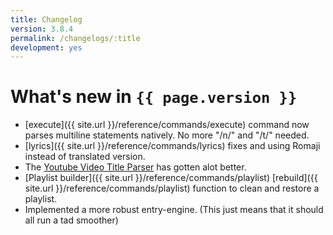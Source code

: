 ```yaml
---
title: Changelog
version: 3.8.4
permalink: /changelogs/:title
development: yes
---
```


# What's new in `{{ page.version }}`
- [execute]({{ site.url }}/reference/commands/execute) command now parses multiline statements natively. No more "/n/" and "/t/" needed.
- [lyrics]({{ site.url }}/reference/commands/lyrics) fixes and using Romaji instead of translated version.
- The [Youtube Video Title Parser](https://repl.it/JKiw/latest) has gotten alot better.
- [Playlist builder]({{ site.url }}/reference/commands/playlist) [rebuild]({{ site.url }}/reference/commands/playlist) function to clean and restore a playlist.
- Implemented a more robust entry-engine. (This just means that it should all run a tad smoother)
